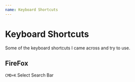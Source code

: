```yaml
---
name: Keyboard Shortcuts
---
```


# Keyboard Shortcuts
Some of the keyboard shortcuts I came across and try to use.

## FireFox
`CMD+K` Select Search Bar
